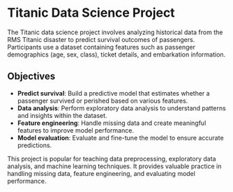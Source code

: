 # Titanic Data Science Project

The Titanic data science project involves analyzing historical data from the RMS Titanic disaster to predict survival outcomes of passengers. Participants use a dataset containing features such as passenger demographics (age, sex, class), ticket details, and embarkation information. 

## Objectives
- **Predict survival**: Build a predictive model that estimates whether a passenger survived or perished based on various features.
- **Data analysis**: Perform exploratory data analysis to understand patterns and insights within the dataset.
- **Feature engineering**: Handle missing data and create meaningful features to improve model performance.
- **Model evaluation**: Evaluate and fine-tune the model to ensure accurate predictions.

This project is popular for teaching data preprocessing, exploratory data analysis, and machine learning techniques. It provides valuable practice in handling missing data, feature engineering, and evaluating model performance.
